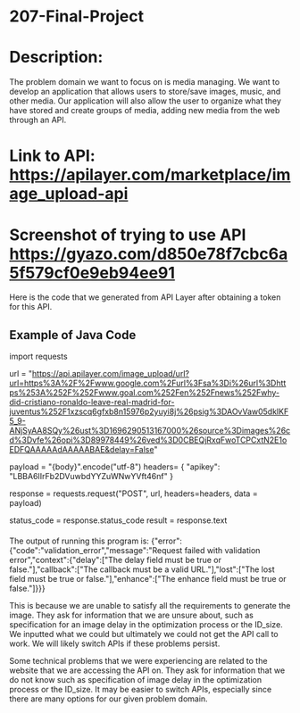 # 207-Final-Project

# Description: 
The problem domain we want to focus on is media managing. We want to develop an application that allows users to
store/save images, music, and other media. Our application will also allow the user to organize what they have stored
and create groups of media, adding new media from the web through an API.

# Link to API: https://apilayer.com/marketplace/image_upload-api

# Screenshot of trying to use API https://gyazo.com/d850e78f7cbc6a5f579cf0e9eb94ee91

Here is the code that we generated from API Layer after obtaining a token for this API.
## Example of Java Code ##

import requests

url = "https://api.apilayer.com/image_upload/url?url=https%3A%2F%2Fwww.google.com%2Furl%3Fsa%3Di%26url%3Dhttps%253A%252F%252Fwww.goal.com%252Fen%252Fnews%252Fwhy-did-cristiano-ronaldo-leave-real-madrid-for-juventus%252F1xzscq6gfxb8n15976p2yuyi8j%26psig%3DAOvVaw05dklKF5_9-ANjSyAA8SQy%26ust%3D1696290513167000%26source%3Dimages%26cd%3Dvfe%26opi%3D89978449%26ved%3D0CBEQjRxqFwoTCPCxtN2E1oEDFQAAAAAdAAAAABAE&delay=False"

payload = "{body}".encode("utf-8")
headers= {
"apikey": "LBBA6IIrFb2DVuwbdYYZuWNwYVft46nf"
}

response = requests.request("POST", url, headers=headers, data = payload)

status_code = response.status_code
result = response.text

####

The output of running this program is: {"error":{"code":"validation_error","message":"Request failed with validation error","context":{"delay":["The delay field must be true or false."],"callback":["The callback must be a valid URL."],"lost":["The lost field must be true or false."],"enhance":["The enhance field must be true or false."]}}}

This is because we are unable to satisfy all the requirements to generate the image. They ask for information that we are unsure
about, such as specification for an image delay in the optimization process or the ID_size. We inputted what we could but ultimately
we could not get the API call to work. We will likely switch APIs if these problems persist.


Some technical problems that we were experiencing are related to the website that we are accessing the API on.
They ask for information that we do not know such as specification of image delay in the optimization process or the ID_size.
It may be easier to switch APIs, especially since there are many options for our given problem domain.
